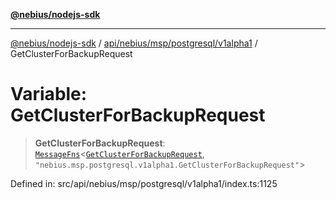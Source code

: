 [**@nebius/nodejs-sdk**](../../../../../../README.md)

---

[@nebius/nodejs-sdk](../../../../../../README.md) / [api/nebius/msp/postgresql/v1alpha1](../README.md) / GetClusterForBackupRequest

# Variable: GetClusterForBackupRequest

> **GetClusterForBackupRequest**: [`MessageFns`](../../../../../../runtime/protos/core/interfaces/MessageFns.md)\<[`GetClusterForBackupRequest`](../interfaces/GetClusterForBackupRequest.md), `"nebius.msp.postgresql.v1alpha1.GetClusterForBackupRequest"`\>

Defined in: src/api/nebius/msp/postgresql/v1alpha1/index.ts:1125

